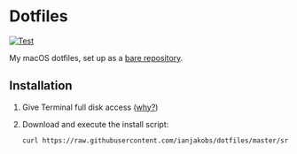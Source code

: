 # Dotfiles

[![Test](https://github.com/ianjakobs/dotfiles/workflows/Test/badge.svg)](https://github.com/ianjakobs/dotfiles/actions?query=workflow%3ATest)

My macOS dotfiles, set up as a [bare repository](https://www.atlassian.com/git/tutorials/dotfiles).

## Installation

1. Give Terminal full disk access ([why?](https://lapcatsoftware.com/articles/containers.html))
2. Download and execute the install script:

    ```sh
    curl https://raw.githubusercontent.com/ianjakobs/dotfiles/master/src/install.sh | sh
    ```
